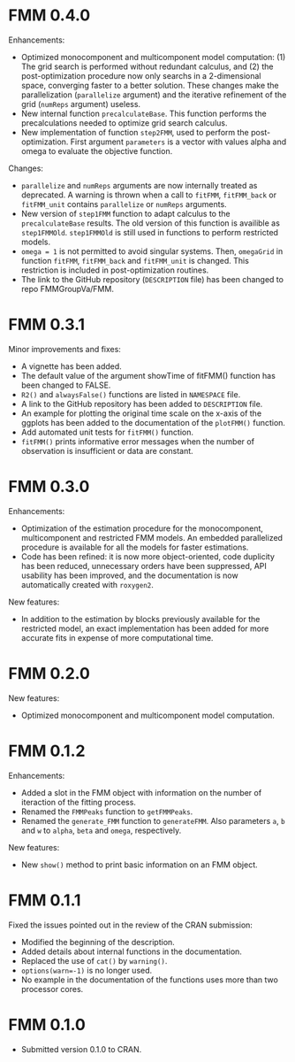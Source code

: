 # FMM 0.4.0

Enhancements:

-   Optimized monocomponent and multicomponent model computation: (1) The grid search is performed without redundant calculus, and (2) the post-optimization procedure now only searchs in a 2-dimensional space, converging faster to a better solution. These changes make the parallelization (`parallelize` argument) and the iterative refinement of the grid (`numReps` argument) useless.
-   New internal function `precalculateBase`. This function performs the precalculations needed to optimize grid search calculus.
-   New implementation of function `step2FMM`, used to perform the post-optimization. First argument `parameters` is a vector with values alpha and omega to evaluate the objective function.


Changes:

-   `parallelize` and `numReps` arguments are now internally treated as deprecated. A warning is thrown when a call to `fitFMM`, `fitFMM_back` or `fitFMM_unit` contains `parallelize` or `numReps` arguments. 
-   New version of `step1FMM` function to adapt calculus to the `precalculateBase` results. The old version of this function is availible as `step1FMMOld`. `step1FMMOld` is still used in functions to perform restricted models.
-   `omega = 1` is not permitted to avoid singular systems. Then, `omegaGrid` in function `fitFMM`, `fitFMM_back` and `fitFMM_unit` is changed. This restriction is included in post-optimization routines.
-   The link to the GitHub repository (`DESCRIPTION` file) has been changed to repo FMMGroupVa/FMM.

# FMM 0.3.1

Minor improvements and fixes:

-   A vignette has been added.
-   The default value of the argument showTime of fitFMM() function has been changed to FALSE.
-   `R2()` and `alwaysFalse()` functions are listed in `NAMESPACE` file.
-   A link to the GitHub repository has been added to `DESCRIPTION` file.
-   An example for plotting the original time scale on the x-axis of the ggplots has been added to the documentation of the `plotFMM()` function.
-   Add automated unit tests for `fitFMM()` function.
-   `fitFMM()` prints informative error messages when the number of observation is insufficient or data are constant.

# FMM 0.3.0

Enhancements:

-   Optimization of the estimation procedure for the monocomponent, multicomponent and restricted FMM models. An embedded parallelized procedure is available for all the models for faster estimations.
-   Code has been refined: it is now more object-oriented, code duplicity has been reduced, unnecessary orders have been suppressed, API usability has been improved, and the documentation is now automatically created with `roxygen2`.

New features:

-   In addition to the estimation by blocks previously available for the restricted model, an exact implementation has been added for more accurate fits in expense of more computational time.

# FMM 0.2.0

New features:

-   Optimized monocomponent and multicomponent model computation.

# FMM 0.1.2

Enhancements:

-   Added a slot in the FMM object with information on the number of iteraction of the fitting process.
-   Renamed the `FMMPeaks` function to `getFMMPeaks`.
-   Renamed the `generate_FMM` function to `generateFMM`. Also parameters `a`, `b` and `w` to `alpha`, `beta` and `omega`, respectively.

New features:

-   New `show()` method to print basic information on an FMM object.

# FMM 0.1.1

Fixed the issues pointed out in the review of the CRAN submission:

-   Modified the beginning of the description.
-   Added details about internal functions in the documentation.
-   Replaced the use of `cat()` by `warning()`.
-   `options(warn=-1)` is no longer used.
-   No example in the documentation of the functions uses more than two processor cores.

# FMM 0.1.0

-   Submitted version 0.1.0 to CRAN.
